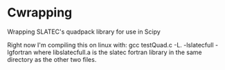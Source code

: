 Cwrapping
=========

Wrapping SLATEC's quadpack library for use in Scipy

Right now I'm compiling this on linux with:
   gcc testQuad.c -L. -lslatecfull -lgfortran
where libslatecfull.a is the slatec fortran library in the same directory as the other two files.
